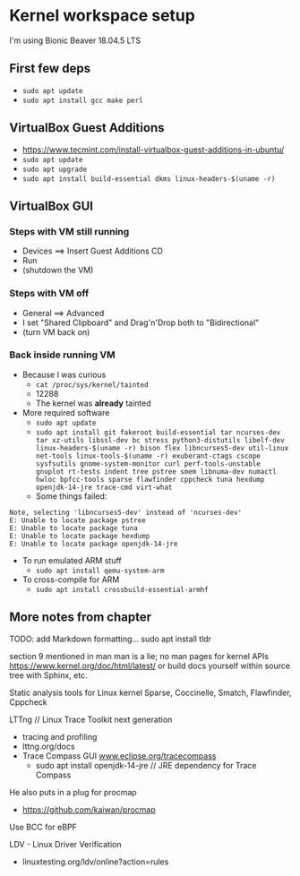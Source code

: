# Kernel workspace setup

I'm using Bionic Beaver 18.04.5 LTS

## First few deps
* `sudo apt update`
* `sudo apt install gcc make perl`

## VirtualBox Guest Additions
* https://www.tecmint.com/install-virtualbox-guest-additions-in-ubuntu/
* `sudo apt update`
* `sudo apt upgrade`
* `sudo apt install build-essential dkms linux-headers-$(uname -r)`

## VirtualBox GUI
### Steps with VM still running
* Devices ==> Insert Guest Additions CD
* Run
* (shutdown the VM)
### Steps with VM off
* General ==> Advanced
* I set "Shared Clipboard" and Drag'n'Drop both to "Bidirectional"
* (turn VM back on)
### Back inside running VM
* Because I was curious
	- `cat /proc/sys/kernel/tainted`
	- 12288
	- The kernel was **already** tainted
* More required software
	- `sudo apt update`
	- `sudo apt install git fakeroot build-essential tar ncurses-dev tar xz-utils libssl-dev bc stress python3-distutils libelf-dev linux-headers-$(uname -r) bison flex libncurses5-dev util-linux net-tools linux-tools-$(uname -r) exuberant-ctags cscope sysfsutils gnome-system-monitor curl perf-tools-unstable gnuplot rt-tests indent tree pstree smem libnuma-dev numactl hwloc bpfcc-tools sparse flawfinder cppcheck tuna hexdump openjdk-14-jre trace-cmd virt-what`
	- Some things failed:
```
Note, selecting 'libncurses5-dev' instead of 'ncurses-dev'
E: Unable to locate package pstree
E: Unable to locate package tuna
E: Unable to locate package hexdump
E: Unable to locate package openjdk-14-jre
```
* To run emulated ARM stuff
	- `sudo apt install qemu-system-arm`
* To cross-compile for ARM
	- `sudo apt install crossbuild-essential-armhf`

## More notes from chapter
TODO: add Markdown formatting...
sudo apt install tldr

section 9 mentioned in man man is a lie; no man pages for kernel APIs
	https://www.kernel.org/doc/html/latest/
	or build docs yourself within source tree with Sphinx, etc.

Static analysis tools for Linux kernel
	Sparse, Coccinelle, Smatch, Flawfinder, Cppcheck

LTTng // Linux Trace Toolkit next generation
* tracing and profiling
* lttng.org/docs
* Trace Compass GUI www.eclipse.org/tracecompass
	- sudo apt install openjdk-14-jre // JRE dependency for Trace Compass

He also puts in a plug for procmap
* https://github.com/kaiwan/procmap

Use BCC for eBPF

LDV - Linux Driver Verification
* linuxtesting.org/ldv/online?action=rules

